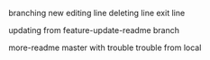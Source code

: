branching new
editing line
deleting line
exit line

updating from feature-update-readme branch

more-readme
master with trouble
trouble from local
